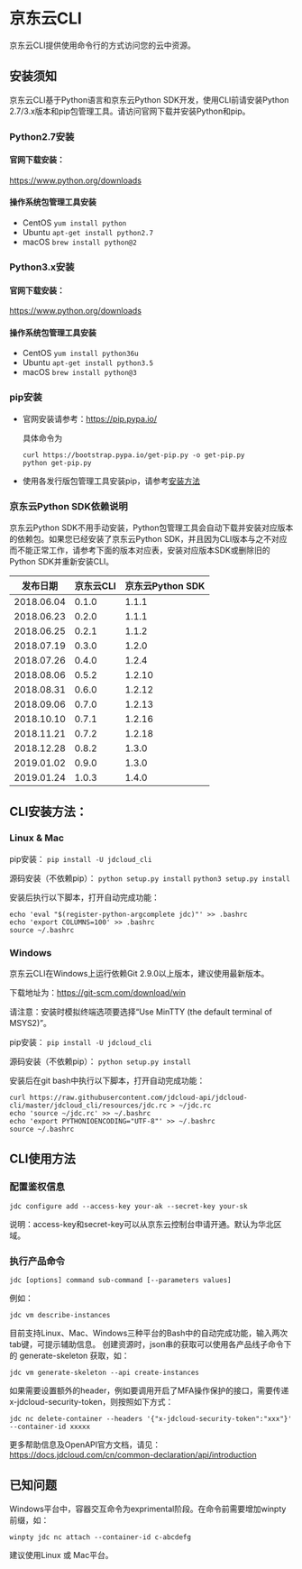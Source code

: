 # 京东云CLI
京东云CLI提供使用命令行的方式访问您的云中资源。

## 安装须知
京东云CLI基于Python语言和京东云Python SDK开发，使用CLI前请安装Python 2.7/3.x版本和pip包管理工具。请访问官网下载并安装Python和pip。

### Python2.7安装
#### 官网下载安装：
  https://www.python.org/downloads
#### 操作系统包管理工具安装
- CentOS
  `yum install python`
- Ubuntu
  `apt-get install python2.7`
- macOS
  `brew install python@2`

### Python3.x安装
#### 官网下载安装：
  https://www.python.org/downloads
#### 操作系统包管理工具安装
- CentOS
  `yum install python36u`
- Ubuntu
  `apt-get install python3.5`
- macOS
  `brew install python@3`

### pip安装
- 官网安装请参考：https://pip.pypa.io/

  具体命令为
  ```
  curl https://bootstrap.pypa.io/get-pip.py -o get-pip.py
  python get-pip.py
  ```

- 使用各发行版包管理工具安装pip，请参考[安装方法](https://packaging.python.org/guides/installing-using-linux-tools/#installing-pip-setuptools-wheel-with-linux-package-managers)

### 京东云Python SDK依赖说明
京东云Python SDK不用手动安装，Python包管理工具会自动下载并安装对应版本的依赖包。如果您已经安装了京东云Python SDK，并且因为CLI版本与之不对应而不能正常工作，请参考下面的版本对应表，安装对应版本SDK或删除旧的Python SDK并重新安装CLI。

|发布日期|京东云CLI|京东云Python SDK|
|---|---|---|
|2018.06.04|0.1.0|1.1.1|
|2018.06.23|0.2.0|1.1.1|
|2018.06.25|0.2.1|1.1.2|
|2018.07.19|0.3.0|1.2.0|
|2018.07.26|0.4.0|1.2.4|
|2018.08.06|0.5.2|1.2.10|
|2018.08.31|0.6.0|1.2.12|
|2018.09.06|0.7.0|1.2.13|
|2018.10.10|0.7.1|1.2.16|
|2018.11.21|0.7.2|1.2.18|
|2018.12.28|0.8.2|1.3.0|
|2019.01.02|0.9.0|1.3.0|
|2019.01.24|1.0.3|1.4.0|

## CLI安装方法：
### Linux & Mac
pip安装：
`pip install -U jdcloud_cli`

源码安装（不依赖pip）：
`python setup.py install`
`python3 setup.py install`

安装后执行以下脚本，打开自动完成功能：
```
echo 'eval "$(register-python-argcomplete jdc)"' >> .bashrc
echo 'export COLUMNS=100' >> .bashrc
source ~/.bashrc
```

### Windows
京东云CLI在Windows上运行依赖Git 2.9.0以上版本，建议使用最新版本。

下载地址为：https://git-scm.com/download/win
  
请注意：安装时模拟终端选项要选择“Use MinTTY (the default terminal of MSYS2)”。

pip安装：
`pip install -U jdcloud_cli`

源码安装（不依赖pip）：
`python setup.py install`

安装后在git bash中执行以下脚本，打开自动完成功能：
```
curl https://raw.githubusercontent.com/jdcloud-api/jdcloud-cli/master/jdcloud_cli/resources/jdc.rc > ~/jdc.rc
echo 'source ~/jdc.rc' >> ~/.bashrc
echo 'export PYTHONIOENCODING="UTF-8"' >> ~/.bashrc
source ~/.bashrc
```

## CLI使用方法
### 配置鉴权信息
`jdc configure add --access-key your-ak --secret-key your-sk`

说明：access-key和secret-key可以从京东云控制台申请开通。默认为华北区域。

### 执行产品命令
`jdc [options] command sub-command [--parameters values]`

例如：

`jdc vm describe-instances`

目前支持Linux、Mac、Windows三种平台的Bash中的自动完成功能，输入两次tab键，可提示辅助信息。
创建资源时，json串的获取可以使用各产品线子命令下的 generate-skeleton 获取，如：

`jdc vm generate-skeleton --api create-instances`

如果需要设置额外的header，例如要调用开启了MFA操作保护的接口，需要传递x-jdcloud-security-token，则按照如下方式：

`jdc nc delete-container --headers '{"x-jdcloud-security-token":"xxx"}' --container-id xxxxx`

更多帮助信息及OpenAPI官方文档，请见：
https://docs.jdcloud.com/cn/common-declaration/api/introduction

## 已知问题
Windows平台中，容器交互命令为exprimental阶段。在命令前需要增加winpty前缀，如：

`winpty jdc nc attach --container-id c-abcdefg`

建议使用Linux 或 Mac平台。

